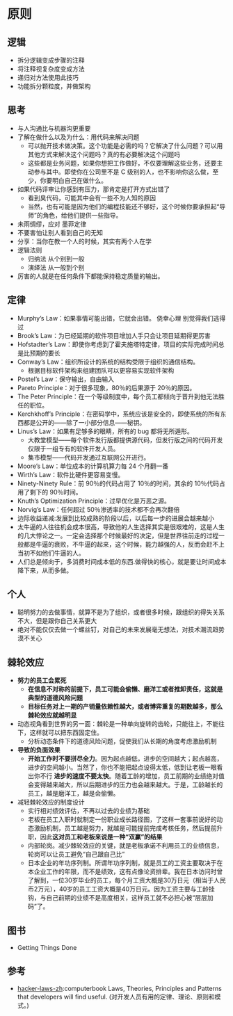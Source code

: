 # 原则

## 逻辑

* 拆分逻辑变成步骤的注释
* 将注释视复杂度变成方法
* 递归对方法使用此技巧
* 功能拆分颗粒度，并做架构

## 思考

* 与人沟通比与机器沟更重要
* 了解在做什么以及为什么：用代码来解决问题
  - 可以抛开技术做决策。这个功能是必需的吗？它解决了什么问题？可以用其他方式来解决这个问题吗？真的有必要解决这个问题吗
  - 这些都是业务问题，如果你想把工作做好，不仅要理解这些业务，还要主动参与其中。即使你在公司里不是 C 级别的人，也不影响你这么做，至少，你要明白自己在做什么。
* 如果代码评审让你感到有压力，那肯定是打开方式出错了
  - 看到臭代码，可能其中会有一些不为人知的原因
  - 当然，也有可能是因为他们的编程技能还不够好，这个时候你要承担起“导师”的角色，给他们提供一些指导。
* 未雨绸缪，应对 墨菲定律
* 不要害怕让别人看到自己的无知
* 分享：当你在教一个人的时候，其实有两个人在学
* 逻辑法则
  - 归纳法 从个别到一般
  - 演绎法 从一般到个别
* 厉害的人就是在任何条件下都能保持稳定质量的输出。

## 定律

* Murphy’s Law：如果事情可能出错，它就会出错。 侥幸心理  别觉得我们逃得过
* Brook’s Law：为已经延期的软件项目增加人手只会让项目延期得更厉害
* Hofstadter’s Law：即使你考虑到了霍夫施塔特定律，项目的实际完成时间总是比预期的要长
* Conway’s Law：组织所设计的系统的结构受限于组织的通信结构。
  - 根据目标软件架构来组建团队可以更容易实现软件架构
* Postel’s Law：保守输出，自由输入
* Pareto Principle：对于很多现象，80％的后果源于 20％的原因。
* The Peter Principle：在一个等级制度中，每个员工都倾向于晋升到他无法胜任的职位。
* Kerchkhoff’s Principle：在密码学中，系统应该是安全的，即使系统的所有东西都是公开的——除了一小部分信息——秘钥。
* Linus’s Law：如果有足够多的眼睛，所有的 bug 都将无所遁形。
  - 大教堂模型——每个软件发行版都提供源代码，但发行版之间的代码开发仅限于一组专有的软件开发人员。
  - 集市模型——代码开发通过互联网公开进行。
* Moore’s Law：单位成本的计算机算力每 24 个月翻一番
* Wirth’s Law：软件比硬件更容易变慢。
* Ninety-Ninety Rule：前 90％的代码占用了 10％的时间，其余的 10％代码占用了剩下的 90％时间。
* Knuth’s Optimization Principle：过早优化是万恶之源。
* Norvig’s Law：任何超过 50％渗透率的技术都不会再次翻倍
* 边际收益递减:发展到比较成熟的阶段以后，以后每一步的进展会越来越小
* 太牛逼的人往往机会成本很高，导致他的人生选择其实是很艰难的，这是人生的几大悖论之一。一定会选择那个时候最好的决定，但是世界往前走的过程一般都是牛逼的衰败，不牛逼的起来，这个时候，能力越强的人，反而会赶不上当初不如他们牛逼的人。
* 人们总是倾向于，多消费时间成本低的东西.做得快的核心，就是要让时间成本降下来，从而多做。

## 个人

* 聪明努力的去做事情，就算不是为了组织，或者很多时候，跟组织的得失关系不大，但是跟你自己关系更大
* 绝对不能仅仅去做一个螺丝钉，对自己的未来发展毫无想法，对技术潮流趋势漠不关心

## 棘轮效应

* **努力的员工会累死**
	* **在信息不对称的前提下，员工可能会偷懒、磨洋工或者推卸责任，这就是典型的道德风险问题**
	* **目标任务对上一期的产销量依赖性越大，或者博弈重复的期数越多，那么棘轮效应就越明显**
* 动态视角看到世界的另一面：棘轮是一种单向旋转的齿轮，只能往上，不能往下，这样就可以把东西固定住。
	* 分析动态条件下的道德风险问题，促使我们从长期的角度考虑激励机制
* **导致的负面效果**
	* **开始工作时不要拼尽全力**。因为起点越低，进步的空间越大；起点越高，进步的空间越小。当然了，你也不能把起点设得太低，低到让老板一眼看出你不行
	**进步的速度不要太快**。随着工龄的增加，员工前期的业绩绝对值会变得越来越大，所以后期进步的压力也会越来越大。于是，工龄越长的员工，越是磨洋工，越是会偷懒。
* 减轻棘轮效应的制度设计
	* 实行相对绩效评估，不再以过去的业绩为基础
	* 老板在员工入职时就制定一份职业成长路径图，了这样一套事前说好的动态激励机制，员工越是努力，就越是可能提前完成考核任务，然后提前升职，因此**这对员工和老板来说是一种“双赢”的结果**
	* 内部轮岗。减少棘轮效应的关键，就是老板承诺不利用员工的业绩信息，轮岗可以让员工避免“自己跟自己比”
	* 日本企业的年功序列制。所谓年功序列制，就是员工的工资主要取决于在本企业工作的年限，而不是绩效，这有点像论资排辈。我在日本访问时曾了解到，一位30岁毕业的员工，每个月工资大概是30万日元（相当于人民币2万元），40岁的员工工资大概是40万日元。因为工资主要与工龄挂钩，与自己前期的业绩不是高度相关，这样员工就不必担心被“层层加码”了。

## 图书

* Getting Things Done

## 参考

* [hacker-laws-zh](https://github.com/nusr/hacker-laws-zh):computerbook Laws, Theories, Principles and Patterns that developers will find useful. (对开发人员有用的定律、理论、原则和模式。)
